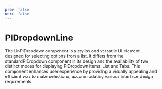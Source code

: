 ```yaml
---
prev: false
next: false
---
```


# PlDropdownLine

The LinPlDropdown component is a stylish and versatile UI
element designed for selecting options from a list. It
differs from the standardPlDropdown component in its design
and the availability of two distinct modes for displaying
PlDropdown items: List and Tabs. This component enhances
user experience by providing a visually appealing and
efficient way to make selections, accommodating various
interface design requirements.

<PlDropdownLineBasic />
